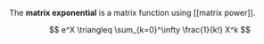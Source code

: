 The **matrix exponential** is a matrix function using [[matrix power]].

$$
e^X \triangleq \sum_{k=0}^\infty \frac{1}{k!} X^k
$$